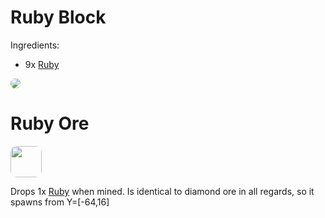 #
# Ruby Block

Ingredients:
* 9x [Ruby](items#ruby)

<img style="border-radius:10px;" src="/steelwitchesplus/_media/recipes/recipe_ruby_block.png">

# Ruby Ore

<img style="border-radius:10px;height:50px;" src="/steelwitchesplus/_media/misc/ruby_ore.png">

Drops 1x [Ruby](items#ruby) when mined. Is identical to diamond ore in all regards,
so it spawns from Y=[-64,16]
